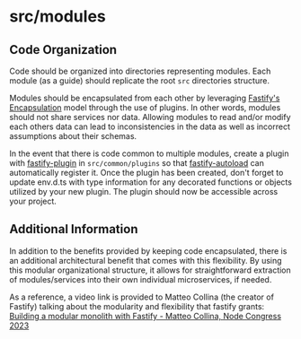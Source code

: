 # src/modules

## Code Organization

Code should be organized into directories representing modules. Each module (as a guide) should replicate the root `src` directories structure.

Modules should be encapsulated from each other by leveraging [Fastify's Encapsulation](https://fastify.dev/docs/latest/Reference/Encapsulation/) model through the use of plugins. In other words, modules should not share services nor data. Allowing modules to read and/or modify each others data can lead to inconsistencies in the data as well as incorrect assumptions about their schemas.

In the event that there is code common to multiple modules, create a plugin with [fastify-plugin](https://github.com/fastify/fastify-plugin) in `src/common/plugins` so that [fastify-autoload](https://github.com/fastify/fastify-autoload) can automatically register it. Once the plugin has been created, don't forget to update env.d.ts with type information for any decorated functions or objects utilized by your new plugin. The plugin should now be accessible across your project.

## Additional Information

In addition to the benefits provided by keeping code encapsulated, there is an additional architectural benefit that comes with this flexibility. By using this modular organizational structure, it allows for straightforward extraction of modules/services into their own individual microservices, if needed.

As a reference, a video link is provided to Matteo Collina (the creator of Fastify) talking about the modularity and flexibility that fastify grants: [Building a modular monolith with Fastify - Matteo Collina, Node Congress 2023](https://www.youtube.com/watch?v=e1jkA-ee_aY)
